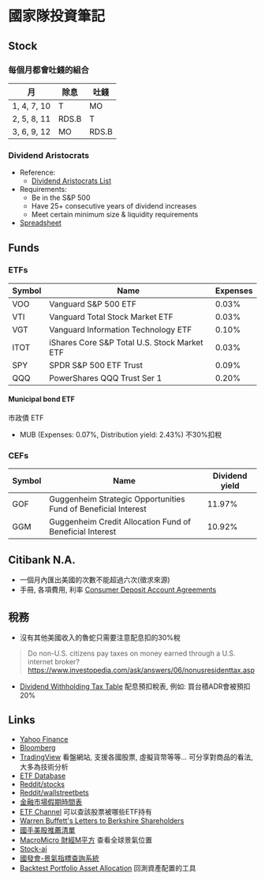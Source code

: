 # 國家隊投資筆記

## Stock

### 每個月都會吐錢的組合

| 月          | 除息  | 吐錢  |
|-------------|-------|-------|
| 1, 4, 7, 10 | T     | MO    |
| 2, 5, 8, 11 | RDS.B | T     |
| 3, 6, 9, 12 | MO    | RDS.B |

### Dividend Aristocrats

- Reference:
  - [Dividend Aristocrats List](https://www.suredividend.com/dividend-aristocrats-list/)
- Requirements:
  - Be in the S&P 500
  - Have 25+ consecutive years of dividend increases
  - Meet certain minimum size & liquidity requirements
- [Spreadsheet](https://docs.google.com/spreadsheets/d/1TlNCtwP0VM3DhZw_gFDRNo0XZhu_8C-jvATvYq5l8kY/edit?usp=sharing)

## Funds

### ETFs

| Symbol | Name                                         | Expenses |
|--------|----------------------------------------------|----------|
| VOO    | Vanguard S&P 500 ETF                         | 0.03%    |
| VTI    | Vanguard Total Stock Market ETF              | 0.03%    |
| VGT    | Vanguard Information Technology ETF          | 0.10%    |
| ITOT   | iShares Core S&P Total U.S. Stock Market ETF | 0.03%    |
| SPY    | SPDR S&P 500 ETF Trust                       | 0.09%    |
| QQQ    | PowerShares QQQ Trust Ser 1                  | 0.20%    |

#### Municipal bond ETF

市政債 ETF

- MUB (Expenses: 0.07%, Distribution yield: 2.43%) 不30%扣稅

### CEFs

| Symbol | Name                                                           | Dividend yield |
|--------|----------------------------------------------------------------|----------------|
| GOF    | Guggenheim Strategic Opportunities Fund of Beneficial Interest | 11.97%         |
| GGM    | Guggenheim Credit Allocation Fund of Beneficial Interest       | 10.92%         |

## Citibank N.A.

- 一個月內匯出美國的次數不能超過六次(徵求來源)
- 手冊, 各項費用, 利率 [Consumer Deposit Account Agreements](https://online.citi.com/US/JRS/portal/template.do?ID=Consumer-Deposit-Account-Agreements)

## 稅務

- 沒有其他美國收入的魯蛇只需要注意配息扣的30%稅
> Do non-U.S. citizens pay taxes on money earned through a U.S. internet broker? https://www.investopedia.com/ask/answers/06/nonusresidenttax.asp
- [Dividend Withholding Tax Table](https://www.theice.com/publicdocs/data/us_index_group_tax_withholding_table.pdf) 配息預扣稅表, 例如: 買台積ADR會被預扣20%

## Links

- [Yahoo Finance](https://finance.yahoo.com/)
- [Bloomberg](https://www.bloomberg.com)
- [TradingView](https://www.tradingview.com/) 看盤網站, 支援各國股票, 虛擬貨幣等等... 可分享對商品的看法, 大多為技術分析
- [ETF Database](https://etfdb.com/)
- [Reddit/stocks](https://www.reddit.com/r/stocks/)
- [Reddit/wallstreetbets](https://www.reddit.com/r/wallstreetbets/)
- [金融市場假期時間表](https://www.firstrade.com/content/zh-tw/customerservice/faqs/holidays)
- [ETF Channel](https://www.etfchannel.com/) 可以查該股票被哪些ETF持有
- [Warren Buffett's Letters to Berkshire Shareholders](http://www.berkshirehathaway.com/letters/letters.html)
- [國手美股推薦清單](https://docs.google.com/spreadsheets/d/1wXVTpzMk-5fNlLnl31DHJ2sY3Ex6FlH4wmbgTVkKps8/edit?usp=sharing)
- [MacroMicro 財經M平方](https://www.macromicro.me/) 查看全球景氣位置
- [Stock-ai](https://stock-ai.com/)
- [國發會-景氣指標查詢系統](https://index.ndc.gov.tw/)
- [Backtest Portfolio Asset Allocation](https://www.portfoliovisualizer.com/backtest-portfolio) 回測資產配置的工具
